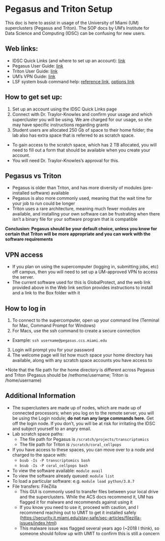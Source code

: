 # Pegasus and Triton Setup 

This doc is here to assist in usage of the University of Miami (UM) superclusters (Pegasus and Triton). The SOP docs by UM’s Institute for Data Science and Computing (IDSC) can be confusing for new users. 

## Web links: 

* IDSC Quick Links (and where to set up an account): [link](https://idsc.miami.edu/quick-links/)
* Pegasus User Guide: [link](https://acs-docs.readthedocs.io/pegasus/README.html)
* Triton User Guide: [link](https://acs-docs.readthedocs.io/triton/README.html)
* UM’s VPN Guide: [link](
https://security.it.miami.edu/stay-safe/sec-articles/unsupported-remote-access-tools/index.html)
* LSF system bsub command help: [reference link](https://www.ibm.com/docs/en/spectrum-lsf/10.1.0?topic=reference-bsub), [options link](https://www.ibm.com/docs/en/spectrum-lsf/10.1.0?topic=bsub-options)

## How to get set up:

1. Set up an account using the IDSC Quick Links page
2. Connect with Dr. Traylor-Knowles and confirm your usage and which supercluster you will be using. We are charged for our usage, so she may have specific instructions regarding grants 
3. Student users are allocated 250 Gb of space to their home folder; the lab also has extra space that is referred to as scratch space. 
  * To gain access to the scratch space, which has 2 TB allocated, you will need to fill out a form that should be available when you create your account. 
  * You will need  Dr. Traylor-Knowles’s approval for this. 

## Pegasus vs Triton

* Pegasus is older than Triton, and has more diversity of modules (pre-installed software) available
* Pegasus is also more commonly used, meaning that the wait time for your job to run could be longer
* Triton uses a rare architecture, meaning much fewer modules are available, and installing your own software can be frustrating when there isn’t a binary file for your software program that is compatible

**Conclusion: Pegasus should be your default choice, unless you know for certain that Triton will be more appropriate and you can work with the software requirements** 

## VPN access

* If you plan on using the supercomputer (logging in, submitting jobs, etc) off campus, then you will need to set up a UM-approved VPN to access the server. 
* The current software used for this is GlobalProtect, and the web link provided above in the Web link section provides instructions to install and a link to the Box folder with it

## How to log in

1. To connect to the supercomputer, open up your command line (Terminal for Mac, Command Prompt for Windows)
2. For Macs, use the ssh command to create a secure connection
  * Example: `ssh username@pegasus.ccs.miami.edu`
3. Login will prompt you for your password
4. The welcome page will list how much space your home directory has available, along with any scratch space accounts you have access to

*Note that the file path for the home directory is different across Pegasus and Triton (Pegasus should be /nethome/username; Triton is /home/username)

## Additional Information

* The superclusters are made up of nodes, which are made up of connected processors; when you log on to the remote server, you will be using the Login nodule; **do not run any large commands here.** Get off the login node. If you don’t, you will be at risk for irritating the IDSC and subject yourself to an angry email. 
* Lab scratch space paths:
  * The file path for Pegasus is `/scratch/projects/transcriptomics`
  * The file path for Triton is  `/scratch/coral_cellpops`
* If you have access to these spaces, you can move over to a node and charged to the space with:
  * `bsub -Is -P transcriptomics bash`
  * `bsub -Is -P coral_cellpops bash`
* To view the software available: `module avail`
* To view the software already queued: `module list`
* To load a particular software: e.g. `module load python/3.8.7`
* File transfers: FileZilla
  * This GUI is commonly used to transfer files between your local drive and the superclusters. While the ACS docs recommend it, UM has flagged it for malware and recommends against using it
  * If you know you need to use it, proceed with caution, and I recommend reaching out to UMIT to get it installed safely (https://security.it.miami.edu/stay-safe/sec-articles/filezilla-issues/index.html)
  * This malware issue was flagged several years ago (~2018 I think), so someone should follow up with UMIT to confirm this is still a concern
